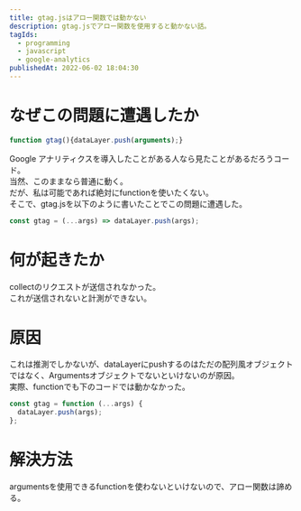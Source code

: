 ```yaml
---
title: gtag.jsはアロー関数では動かない
description: gtag.jsでアロー関数を使用すると動かない話。
tagIds:
  - programming
  - javascript
  - google-analytics
publishedAt: 2022-06-02 18:04:30
---
```


# なぜこの問題に遭遇したか

```js
function gtag(){dataLayer.push(arguments);}
```

Google アナリティクスを導入したことがある人なら見たことがあるだろうコード。<br>
当然、このままなら普通に動く。<br>
だが、私は可能であれば絶対にfunctionを使いたくない。<br>
そこで、gtag.jsを以下のように書いたことでこの問題に遭遇した。

```js
const gtag = (...args) => dataLayer.push(args);
```

# 何が起きたか

collectのリクエストが送信されなかった。<br>
これが送信されないと計測ができない。

# 原因

これは推測でしかないが、dataLayerにpushするのはただの配列風オブジェクトではなく、Argumentsオブジェクトでないといけないのが原因。<br>
実際、functionでも下のコードでは動かなかった。

```js
const gtag = function (...args) {
  dataLayer.push(args);
};
```

# 解決方法

argumentsを使用できるfunctionを使わないといけないので、アロー関数は諦める。
